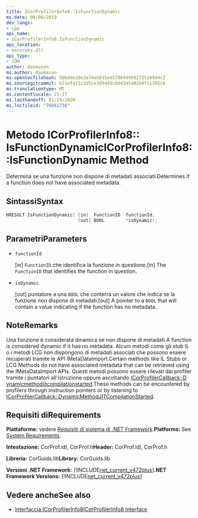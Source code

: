 ```yaml
---
title: ICorProfilerInfo8::IsFunctionDynamic
ms.date: 08/06/2019
dev_langs:
- cpp
api_name:
- ICorProfilerInfo8.IsFunctionDynamic
api_location:
- mscorwks.dll
api_type:
- COM
author: davmason
ms.author: davmason
ms.openlocfilehash: 50b4de2de3e74a5835ee5706999892735269d4c2
ms.sourcegitcommit: b11efd71c3d5ce3d9449c8d4345481b9f21392c6
ms.translationtype: MT
ms.contentlocale: it-IT
ms.lasthandoff: 01/29/2020
ms.locfileid: "76861736"
---
```

# <a name="icorprofilerinfo8isfunctiondynamic-method"></a><span data-ttu-id="73298-102">Metodo ICorProfilerInfo8:: IsFunctionDynamic</span><span class="sxs-lookup"><span data-stu-id="73298-102">ICorProfilerInfo8::IsFunctionDynamic Method</span></span>

<span data-ttu-id="73298-103">Determina se una funzione non dispone di metadati associati.</span><span class="sxs-lookup"><span data-stu-id="73298-103">Determines if a function does not have associated metadata.</span></span>

## <a name="syntax"></a><span data-ttu-id="73298-104">Sintassi</span><span class="sxs-lookup"><span data-stu-id="73298-104">Syntax</span></span>

```cpp
HRESULT IsFunctionDynamic( [in]  FunctionID  functionId,
                           [out] BOOL        *isDynamic);
```

## <a name="parameters"></a><span data-ttu-id="73298-105">Parametri</span><span class="sxs-lookup"><span data-stu-id="73298-105">Parameters</span></span>

- `functionId`

  <span data-ttu-id="73298-106">\[in] `FunctionID` che identifica la funzione in questione.</span><span class="sxs-lookup"><span data-stu-id="73298-106">\[in]  The `FunctionID` that identifies the function in question.</span></span>

- `isDynamic`

  <span data-ttu-id="73298-107">\[out] puntatore a una `BOOL` che conterrà un valore che indica se la funzione non dispone di metadati.</span><span class="sxs-lookup"><span data-stu-id="73298-107">\[out] A pointer to a `BOOL` that will contain a value indicating if the function has no metadata.</span></span>

## <a name="remarks"></a><span data-ttu-id="73298-108">Note</span><span class="sxs-lookup"><span data-stu-id="73298-108">Remarks</span></span>

<span data-ttu-id="73298-109">Una funzione è considerata dinamica se non dispone di metadati.</span><span class="sxs-lookup"><span data-stu-id="73298-109">A function is considered dynamic if it has no metadata.</span></span> <span data-ttu-id="73298-110">Alcuni metodi come gli stub IL o i metodi LCG non dispongono di metadati associati che possono essere recuperati tramite le API IMetaDataImport.</span><span class="sxs-lookup"><span data-stu-id="73298-110">Certain methods like IL Stubs or LCG Methods do not have associated metadata that can be retrieved using the IMetaDataImport APIs.</span></span> <span data-ttu-id="73298-111">Questi metodi possono essere rilevati dai profiler tramite i puntatori all'istruzione oppure ascoltando [ICorProfilerCallback::D ynamicmethodjitcompilationstarted](icorprofilercallback8-dynamicmethodjitcompilationstarted-method.md).</span><span class="sxs-lookup"><span data-stu-id="73298-111">These methods can be encountered by profilers through instruction pointers or by listening to [ICorProfilerCallback::DynamicMethodJITCompilationStarted](icorprofilercallback8-dynamicmethodjitcompilationstarted-method.md).</span></span>

## <a name="requirements"></a><span data-ttu-id="73298-112">Requisiti di</span><span class="sxs-lookup"><span data-stu-id="73298-112">Requirements</span></span>

<span data-ttu-id="73298-113">**Piattaforme:** vedere [Requisiti di sistema di .NET Framework](../../../../docs/framework/get-started/system-requirements.md).</span><span class="sxs-lookup"><span data-stu-id="73298-113">**Platforms:** See [System Requirements](../../../../docs/framework/get-started/system-requirements.md).</span></span>

<span data-ttu-id="73298-114">**Intestazione:** CorProf.idl, CorProf.h</span><span class="sxs-lookup"><span data-stu-id="73298-114">**Header:** CorProf.idl, CorProf.h</span></span>

<span data-ttu-id="73298-115">**Libreria:** CorGuids.lib</span><span class="sxs-lookup"><span data-stu-id="73298-115">**Library:** CorGuids.lib</span></span>

<span data-ttu-id="73298-116">**Versioni .NET Framework:** [!INCLUDE[net_current_v472plus](../../../../includes/net-current-v472plus.md)]</span><span class="sxs-lookup"><span data-stu-id="73298-116">**.NET Framework Versions:** [!INCLUDE[net_current_v472plus](../../../../includes/net-current-v472plus.md)]</span></span>

## <a name="see-also"></a><span data-ttu-id="73298-117">Vedere anche</span><span class="sxs-lookup"><span data-stu-id="73298-117">See also</span></span>

- [<span data-ttu-id="73298-118">Interfaccia ICorProfilerInfo8</span><span class="sxs-lookup"><span data-stu-id="73298-118">ICorProfilerInfo8 Interface</span></span>](icorprofilerinfo8-interface.md)
